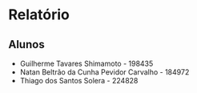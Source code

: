 # Relatório

## Alunos
- Guilherme Tavares Shimamoto - 198435
- Natan Beltrão da Cunha Pevidor Carvalho - 184972
- Thiago dos Santos Solera - 224828
